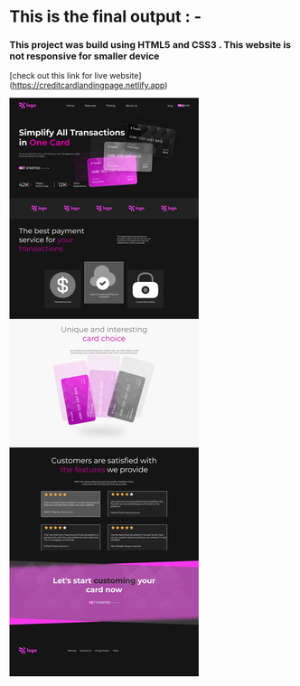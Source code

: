 # This is the final output : -
### This project was build using HTML5 and CSS3 . This website is not responsive for smaller device

[check out this link for live website] (https://creditcardlandingpage.netlify.app)

![outout img](./outout/output.jpeg)
